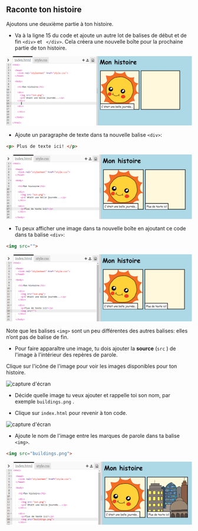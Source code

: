 ## Raconte ton histoire

Ajoutons une deuxième partie à ton histoire.

+ Va à la ligne 15 du code et ajoute un autre lot de balises de début et de fin `<div>` et ` </div>`. Cela créera une nouvelle boîte pour la prochaine partie de ton histoire.

![capture d'écran](images/story-div.png)

+ Ajoute un paragraphe de texte dans ta nouvelle balise `<div>`:

```html
<p> Plus de texte ici! </p>
```

![capture d’écran](images/story-paragraph.png)

+ Tu peux afficher une image dans ta nouvelle boîte en ajoutant ce code dans ta balise `<div>`:

```html
<img src="">
```

![capture d'écran](images/story-img-tag.png)

Note que les balises `<img>` sont un peu différentes des autres balises: elles n’ont pas de balise de fin.

+ Pour faire apparaître une image, tu dois ajouter la **source** (`src` ) de l'image à l'intérieur des repères de parole.

Clique sur l'icône de l'image pour voir les images disponibles pour ton histoire.

![capture d'écran](images/story-see-images.png)

+ Décide quelle image tu veux ajouter et rappelle toi son nom, par exemple `buildings.png` .

+ Clique sur `index.html` pour revenir à ton code.

![capture d'écran](images/story-image-name.png)

+ Ajoute le nom de l'image entre les marques de parole dans ta balise `<img>`.

```html
<img src="buildings.png">
```

![capture d'écran](images/story-image-name-add.png)